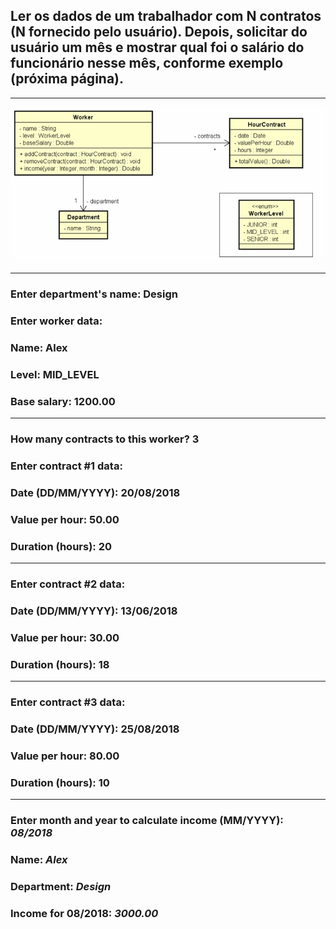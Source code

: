 ##  Ler os dados de um trabalhador com N contratos (N fornecido pelo usuário). Depois, solicitar do usuário um mês e mostrar qual foi o salário do funcionário nesse mês, conforme exemplo (próxima página).

---------
![alt text](image.png)  

-----------
### Enter department's name: __Design__ 
### Enter worker data:
### Name: __Alex__
### Level: __MID_LEVEL__
### Base salary: __1200.00__
---------
### How many contracts to this worker? __3__
### Enter contract #1 data:
### Date (DD/MM/YYYY): __20/08/2018__
### Value per hour: __50.00__
### Duration (hours): __20__
--------
### Enter contract #2 data:
### Date (DD/MM/YYYY): __13/06/2018__
### Value per hour: __30.00__
### Duration (hours): 18
--------
### Enter contract #3 data:
### Date (DD/MM/YYYY): __25/08/2018__
### Value per hour: __80.00__
### Duration (hours): __10__
--------
### Enter month and year to calculate income (MM/YYYY): _08/2018_
### Name: _Alex_
### Department: _Design_
### Income for 08/2018: _3000.00_